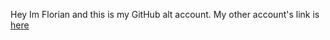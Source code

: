 Hey
Im Florian and this is my GitHub alt account.
My other account's link is [here](https://github.com/florzaa "Florzaa")
